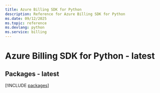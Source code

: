 ```yaml
---
title: Azure Billing SDK for Python
description: Reference for Azure Billing SDK for Python
ms.date: 09/12/2025
ms.topic: reference
ms.devlang: python
ms.service: billing
---
```

# Azure Billing SDK for Python - latest
## Packages - latest
[!INCLUDE [packages](billing-index.md)]